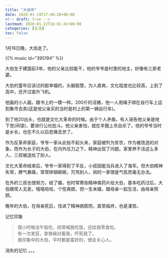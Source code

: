 ```yaml
---
title: "大伯传"
date: 2020-01-19T17:40:20+08:00
<!-- draft: true -->
lastmod: 2020-01-22T16:01:41+08:00
categories: [生活]
toc: false
---
```


1月16日晚，大伯走了。
<!--more-->

{{% music id="395194" %}}

大伯生于建国前3年，他的父亲比较能干，他的爷爷是村里的地主，好像有三房老婆。

大伯的童年应该过的挺幸福的，头脑聪慧，为人直爽，文化程度也比较高，上到了高中，还开过直升飞机。

他画的小人画，跟书上的一模一样。200斤的活猪，他一人用绳子绑在自行车上运到集市去卖(这是他父亲买的当时是村上的第一辆自行车)。

到了他20出头，也就是文化大革命的时候。由于个人矛盾，有人诬告他父亲是地下党(间谍)，要进行公社批斗。他父亲害怕，就在羊圈上吊自杀了。他的爷爷当时是乡长，也在不久以后悲痛去世了。

作为反革命家庭，爷爷一家从此抬不起头来，家庭被列为贫农，作为被改造的对象。而作为长子的大伯，在内外压力之下，精神出现了问题。家里养不活这么多人，三叔被送给了别人。

文化大革命结束后，爷爷一家得到了平反，小叔因能当兵进入了海军。但大伯精神失常，脾气暴躁，常常摔锅砸碗，咒骂别人，闹的一家很是气氛而毫无办法。

在外的三叔也很努力，结了婚，也时常寄些精神类药片给大伯，基本吃药过后，大伯跟常人无恙，嘻嘻哈哈，个性爽朗，但一生未婚，跟母亲一起生活，由母亲照顾。

晚年的大伯，在母亲死后，住进了精神病医院，直至临终，也是凄苦。

记忆印象
> 我小时候没午饭吃，经常喊我吃饭，还给我零食吃。  
> 有一次发狂，拿铁锹对着我，吓死我了。  
> 我印象中的大伯，平时都是蛮好的，很会关心人。  

消失的记忆 。。。
